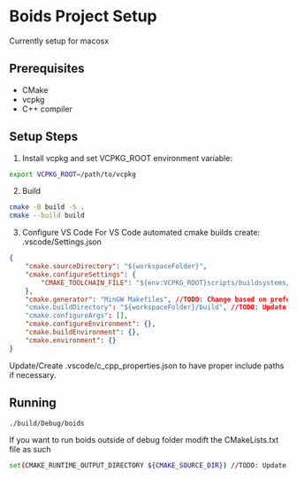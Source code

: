 # Boids Project Setup

Currently setup for macosx

## Prerequisites
- CMake
- vcpkg
- C++ compiler

## Setup Steps

1. Install vcpkg and set VCPKG_ROOT environment variable:
```bash
export VCPKG_ROOT=/path/to/vcpkg
```

2. Build 
```bash
cmake -B build -S .
cmake --build build
```

3. Configure VS Code
For VS Code automated cmake builds create: .vscode/Settings.json
```json
{
    "cmake.sourceDirectory": "${workspaceFolder}",
    "cmake.configureSettings": {
        "CMAKE_TOOLCHAIN_FILE": "${env:VCPKG_ROOT}scripts/buildsystems/vcpkg.cmake"
    },
    "cmake.generator": "MinGW Makefiles", //TODO: Change based on preferred generator. i.e. Ninja ...
    "cmake.buildDirectory": "${workspaceFolder}/build", //TODO: Update if you have don't have a parent folder for your project.
    "cmake.configureArgs": [],
    "cmake.configureEnvironment": {},
    "cmake.buildEnvironment": {},
    "cmake.environment": {}
}
```

Update/Create .vscode/c_cpp_properties.json to have proper include paths if necessary.

## Running 

```bash
./build/Debug/boids
```

If you want to run boids outside of debug folder modift the CMakeLists.txt file as such
```bash
set(CMAKE_RUNTIME_OUTPUT_DIRECTORY ${CMAKE_SOURCE_DIR}) //TODO: Update the output directory to your liking
```

